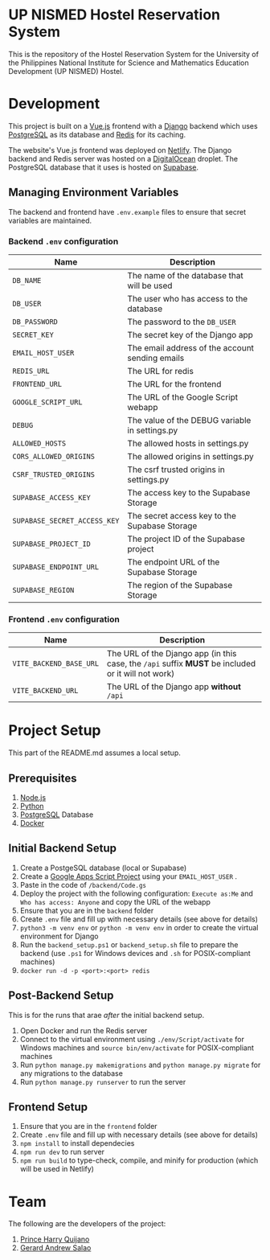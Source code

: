# UP NISMED Hostel Reservation System
This is the repository of the Hostel Reservation System for the University of the Philippines National Institute for Science and Mathematics Education Development (UP NISMED) Hostel.

# Development
This project is built on a [Vue.js](https://vuejs.org) frontend with a [Django](https://www.djangoproject.com) backend which uses [PostgreSQL](https://www.postgresql.org) as its database and [Redis](https://redis.io) for its caching.

The website's Vue.js frontend was deployed on [Netlify](https://www.netlify.com). The Django backend and Redis server was hosted on a [DigitalOcean](https://www.digitalocean.com) droplet. The PostgreSQL database that it uses is hosted on [Supabase](https://supabase.com).

## Managing Environment Variables
The backend and frontend have `.env.example` files to ensure that secret variables are maintained.

### Backend `.env` configuration
| **Name**                | **Description**                                                    |
| ----------------------- | ------------------------------------------------------------------ |
| `DB_NAME`               | The name of the database that will be used |
| `DB_USER`               | The user who has access to the database |
| `DB_PASSWORD`           | The password to the `DB_USER` |
| `SECRET_KEY`            | The secret key of the Django app |
| `EMAIL_HOST_USER`       | The email address of the account sending emails |
| `REDIS_URL`             | The URL for redis |
| `FRONTEND_URL`          | The URL for the frontend |
| `GOOGLE_SCRIPT_URL`     | The URL of the Google Script webapp |
| `DEBUG`                 | The value of the DEBUG variable in settings.py |
| `ALLOWED_HOSTS`         | The allowed hosts in settings.py |
| `CORS_ALLOWED_ORIGINS`  | The allowed origins in settings.py |
| `CSRF_TRUSTED_ORIGINS`  | The csrf trusted origins in settings.py |
| `SUPABASE_ACCESS_KEY`   | The access key to the Supabase Storage |
| `SUPABASE_SECRET_ACCESS_KEY` | The secret access key to the Supabase Storage |
| `SUPABASE_PROJECT_ID`   | The project ID of the Supabase project |
| `SUPABASE_ENDPOINT_URL` | The endpoint URL of the Supabase Storage |
| `SUPABASE_REGION`       | The region of the Supabase Storage

### Frontend `.env` configuration
| **Name**                | **Description**                                                    |
| ----------------------- | ------------------------------------------------------------------ |
| `VITE_BACKEND_BASE_URL` | The URL of the Django app (in this case, the `/api` suffix **MUST** be included or it will not work) |
| `VITE_BACKEND_URL` | The URL of the Django app **without** `/api` |

# Project Setup
This part of the README.md assumes a local setup.

## Prerequisites
1. [Node.js](https://nodejs.org/en)
2. [Python](https://www.python.org)
3. [PostgreSQL](https://www.postgresql.org) Database
4. [Docker](https://www.docker.com)

## Initial Backend Setup
1. Create a PostgeSQL database (local or Supabase)
2. Create a [Google Apps Script Project](https://developers.google.com/apps-script) using your `EMAIL_HOST_USER` .
3. Paste in the code of `/backend/Code.gs`
4. Deploy the project with the following configuration: `Execute as:Me` and `Who has access: Anyone` and copy the URL of the webapp
5. Ensure that you are in the `backend` folder
6. Create `.env` file and fill up with necessary details (see above for details)
7. `python3 -m venv env` or `python -m venv env` in order to create the virtual environment for Django
8. Run the `backend_setup.ps1` or `backend_setup.sh` file to prepare the backend (use `.ps1` for Windows devices and `.sh` for POSIX-compliant machines)
9. `docker run -d -p <port>:<port> redis`

  ## Post-Backend Setup
This is for the runs that arae _after_ the initial backend setup.
1. Open Docker and run the Redis server
2. Connect to the virtual environment using `./env/Script/activate` for Windows machines and `source bin/env/activate` for POSIX-compliant machines
3. Run `python manage.py makemigrations` and `python manage.py migrate` for any migrations to the database
4. Run `python manage.py runserver` to run the server

## Frontend Setup
1. Ensure that you are in the `frontend` folder
2. Create `.env` file and fill up with necessary details (see above for details)
3. `npm install` to install dependecies
4. `npm run dev` to run server
5. `npm run build` to type-check, compile, and minify for production (which will be used in Netlify)

# Team
The following are the developers of the project:
1. [Prince Harry Quijano](https://github.com/Harry2166)
2. [Gerard Andrew Salao](https://github.com/gsalao)
